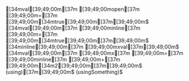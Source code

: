 [34mval[39;49;00m[37m [39;49;00mopen[37m [39;49;00m=[37m [39;49;00m[34mtrue[39;49;00m[37m[39;49;00m$
[34mval[39;49;00m[37m [39;49;00minline[37m [39;49;00m=[37m [39;49;00m[34mtrue[39;49;00m[37m[39;49;00m$
[34minline[39;49;00m[37m [39;49;00mxval[37m[39;49;00m$
[34mval[39;49;00m[37m [39;49;00mx[37m [39;49;00m=[37m [39;49;00minline[37m [39;49;00m+[37m [39;49;00m[34m2[39;49;00m[37m[39;49;00m$
(using)[37m[39;49;00m$
(usingSomething)$
